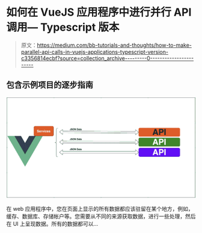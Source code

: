 # 如何在 VueJS 应用程序中进行并行 API 调用— Typescript 版本

> 原文：<https://medium.com/bb-tutorials-and-thoughts/how-to-make-parallel-api-calls-in-vuejs-applications-typescript-version-c3356814ecbf?source=collection_archive---------0----------------------->

## 包含示例项目的逐步指南

![](img/f9f4303edf6c31ac839285fa410e3c35.png)

在 web 应用程序中，您在页面上显示的所有数据都应该驻留在某个地方，例如，缓存、数据库、存储帐户等。您需要从不同的来源获取数据，进行一些处理，然后在 UI 上呈现数据。所有的数据都可以…